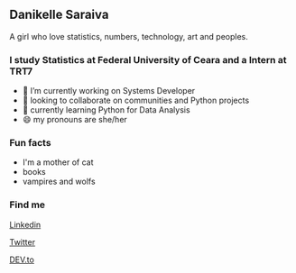 ## Danikelle Saraiva 

A girl who love statistics, numbers, technology, art and peoples. 


### I study Statistics at Federal University of Ceara and a Intern at TRT7

- 🔭 I’m currently working on Systems Developer
- 👯 looking to collaborate on communities and Python projects
- 🌱 currently learning Python for Data Analysis
- 😄 my pronouns are she/her


### Fun facts

- I'm a mother of cat
- books
- vampires and wolfs

### Find me 

[Linkedin](https://www.linkedin.com/in/danikelle-s-566b6611a/)


[Twitter](https://twitter.com/py_danikelle)


[DEV.to](https://dev.to/danikelle_saraiva)
<!--
**dnksaraiva/dnksaraiva** is a ✨ _special_ ✨ repository because its `README.md` (this file) appears on your GitHub profile.

Here are some ideas to get you started:

- 🔭 I’m currently working on ...
- 🌱 I’m currently learning ...
- 👯 I’m looking to collaborate on ...
- 🤔 I’m looking for help with ...
- 💬 Ask me about ...
- 📫 How to reach me: ...
- 😄 Pronouns: ...
- ⚡ Fun fact: ...
-->
